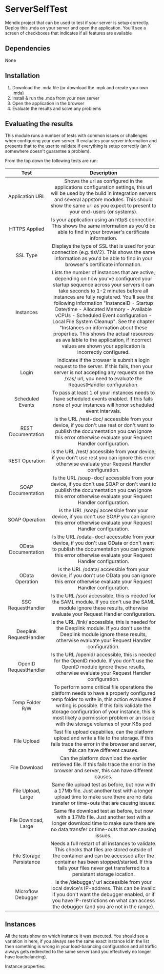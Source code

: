 # ServerSelfTest
Mendix project that can be used to test if your server is setup correctly. Deploy this .mda on your server and open the application. You'll see a screen of checkboxes that indicates if all features are available

## Dependencies 
None

## Installation
 1. Download the .mda file (or download the .mpk and create your own .mda)
 2. Install & run the .mda from your new server
 3. Open the application in the browser
 4. Evaluate the results and solve any problems


## Evaluating the results
This module runs a number of tests with common issues or challenges when configuring your own server. It evaluates your server information and presents that to the user to validate if everything is setup correctly (an X somewhere doesn't guarantee a problem).

From the top down the following tests are run:

| Test | Description |
| :---: | :---: |
| Application URL | Shows the url as configured in the applications configuration settings, this url will be used by the build in integration servers and several appstore modules. This should show the same url as you expect to present to your end-users (or systems). |
| HTTPS Applied | Is your application using an httpS connection. This shows the same information as you'd be able to find in your browser's certificate information. |
| SSL Type | Displays the type of SSL that is used for your connection (e.g. tlsV2). This shows the same information as you'd be able to find in your browser's certificate information. |
| Instances | Lists the number of instances that are active, depending on how you've configured your startup sequence across your servers it can take seconds to 1-2 minutes before all instances are fully registered. You'll see the following information "InstanceID - Startup Date/time - Allocated Memory - Available vCPUs - Scheduled Event configuration - Local File System Cleanup". See the chapter "Instances on information about these properties. This shows the actual resources as available to the application, if incorrect values are shown your application is incorrectly configured. |
| Login | Indicates if the browser is submit a login request to the server. If this fails, then your server is not accepting any requests on the /xas/ url, you need to evaluate the RequestHandler configuration.  |
| Scheduled Events | To pass at least 1 of your instances needs to have scheduled events enabled. If this fails none of your instances will honor scheduled event intervals. |
| REST Documentation | Is the URL /rest-doc/ accessible from your device, if you don't use rest or don't want to publish the documentation you can ignore this error otherwise evaluate your Request Handler configuration. |
| REST Operation | Is the URL /rest/ accessible from your device, if you don't use rest you can ignore this error otherwise evaluate your Request Handler configuration. |
| SOAP Documentation | Is the URL /soap-doc/ accessible from your device, if you don't use SOAP or don't want to publish the documentation you can ignore this error otherwise evaluate your Request Handler configuration. |
| SOAP Operation | Is the URL /soap/ accessible from your device, if you don't use SOAP you can ignore this error otherwise evaluate your Request Handler configuration. |
| OData Documentation | Is the URL /odata-doc/ accessible from your device, if you don't use OData or don't want to publish the documentation you can ignore this error otherwise evaluate your Request Handler configuration. |
| OData Operation | Is the URL /odata/ accessible from your device, if you don't use OData you can ignore this error otherwise evaluate your Request Handler configuration. |
| SSO RequestHandler | Is the URL /sso/ accessible, this is needed for the SAML module. If you don't use the SAML module ignore these results, otherwise evaluate your Request Handler configuration. |
| Deeplink RequestHandler | Is the URL /link/ accessible, this is needed for the Deeplink module. If you don't use the Deeplink module ignore these results, otherwise evaluate your Request Handler configuration. |
| OpenID RequestHandler | Is the URL /openid/ accessible, this is needed for the OpenID module. If you don't use the OpenID module ignore these results, otherwise evaluate your Request Handler configuration. |
| Temp Folder R/W | To perform some critical file operations the platform needs to have a properly configured temp folder to write in, this action evaluates if writing is possible. If this fails validate the storage configuration of your instance, this is most likely a permission problem or an issue with the storage volumes of your K8s pod |
| File Upload | Test file upload capabilies, can the platform upload and write a file to the storage. If this fails trace the error in the browser and server, this can have different causes. |
| File Download | Can the platform download the earlier retrieved file. If this fails trace the error in the browser and server, this can have different causes. |
| File Upload, Large | Same file upload test as before, but now with a 17Mb file. Just another test with a longer upload time to make sure there are no data transfer or time-outs that are causing issues. |
| File Download, Large | Same file download test as before, but now with a 17Mb file. Just another test with a longer download time to make sure there are no data transfer or time-outs that are causing issues. |
| File Storage Persistance | Needs a full restart of all instances to validate. This checks that files are stored outside of the container and can be accessed after the container has been stopped/started. If this fails your files never get transferred to a persistant storage location. |
| Microflow Debugger | Is the /debugger/ url accessible from your local device's IP-address. This can be invalid if you don't want the debugger enabled, or if you have IP-restrictions on what can access the debugger (and you are not in the range). |


## Instances

All the tests show on which instance it was executed. You should see a variation in here, if you always see the same exact instance Id in the list then something is wrong in your load-balancing configuration and all traffic always gets redirected to the same server (and you effectively no longer have loadbalancing).

Instance properties:
